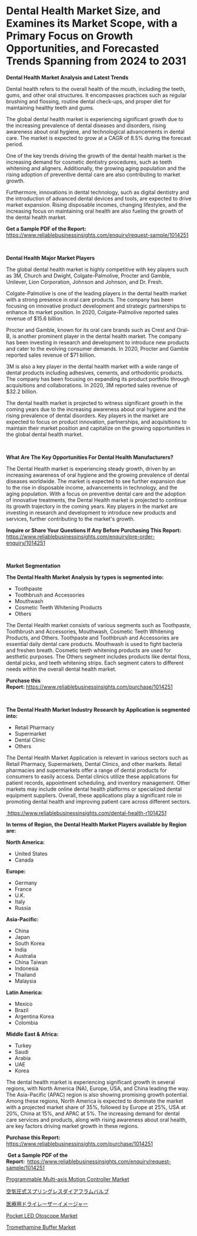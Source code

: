 <p><h1>Dental Health Market Size, and Examines its Market Scope, with a Primary Focus on Growth Opportunities, and Forecasted Trends Spanning from 2024 to 2031</h1></p><p><strong>Dental Health Market Analysis and Latest Trends</strong></p>
<p><p>Dental health refers to the overall health of the mouth, including the teeth, gums, and other oral structures. It encompasses practices such as regular brushing and flossing, routine dental check-ups, and proper diet for maintaining healthy teeth and gums.</p><p>The global dental health market is experiencing significant growth due to the increasing prevalence of dental diseases and disorders, rising awareness about oral hygiene, and technological advancements in dental care. The market is expected to grow at a CAGR of 8.5% during the forecast period.</p><p>One of the key trends driving the growth of the dental health market is the increasing demand for cosmetic dentistry procedures, such as teeth whitening and aligners. Additionally, the growing aging population and the rising adoption of preventive dental care are also contributing to market growth.</p><p>Furthermore, innovations in dental technology, such as digital dentistry and the introduction of advanced dental devices and tools, are expected to drive market expansion. Rising disposable incomes, changing lifestyles, and the increasing focus on maintaining oral health are also fueling the growth of the dental health market.</p></p>
<p><strong>Get a Sample PDF of the Report:&nbsp;</strong> <a href="https://www.reliablebusinessinsights.com/enquiry/request-sample/1014251">https://www.reliablebusinessinsights.com/enquiry/request-sample/1014251</a></p>
<p>&nbsp;</p>
<p><strong>Dental Health Major Market Players</strong></p>
<p><p>The global dental health market is highly competitive with key players such as 3M, Church and Dwight, Colgate-Palmolive, Procter and Gamble, Unilever, Lion Corporation, Johnson and Johnson, and Dr. Fresh. </p><p>Colgate-Palmolive is one of the leading players in the dental health market with a strong presence in oral care products. The company has been focusing on innovative product development and strategic partnerships to enhance its market position. In 2020, Colgate-Palmolive reported sales revenue of $15.6 billion.</p><p>Procter and Gamble, known for its oral care brands such as Crest and Oral-B, is another prominent player in the dental health market. The company has been investing in research and development to introduce new products and cater to the evolving consumer demands. In 2020, Procter and Gamble reported sales revenue of $71 billion.</p><p>3M is also a key player in the dental health market with a wide range of dental products including adhesives, cements, and orthodontic products. The company has been focusing on expanding its product portfolio through acquisitions and collaborations. In 2020, 3M reported sales revenue of $32.2 billion.</p><p>The dental health market is projected to witness significant growth in the coming years due to the increasing awareness about oral hygiene and the rising prevalence of dental disorders. Key players in the market are expected to focus on product innovation, partnerships, and acquisitions to maintain their market position and capitalize on the growing opportunities in the global dental health market.</p></p>
<p>&nbsp;</p>
<p><strong>What Are The Key Opportunities For Dental Health Manufacturers?</strong></p>
<p><p>The Dental Health market is experiencing steady growth, driven by an increasing awareness of oral hygiene and the growing prevalence of dental diseases worldwide. The market is expected to see further expansion due to the rise in disposable income, advancements in technology, and the aging population. With a focus on preventive dental care and the adoption of innovative treatments, the Dental Health market is projected to continue its growth trajectory in the coming years. Key players in the market are investing in research and development to introduce new products and services, further contributing to the market's growth.</p></p>
<p><strong>Inquire or Share Your Questions If Any Before Purchasing This Report:</strong> <a href="https://www.reliablebusinessinsights.com/enquiry/pre-order-enquiry/1014251">https://www.reliablebusinessinsights.com/enquiry/pre-order-enquiry/1014251</a></p>
<p>&nbsp;</p>
<p><strong>Market Segmentation</strong></p>
<p><strong>The Dental Health Market Analysis by types is segmented into:</strong></p>
<p><ul><li>Toothpaste</li><li>Toothbrush and Accessories</li><li>Mouthwash</li><li>Cosmetic Teeth Whitening Products</li><li>Others</li></ul></p>
<p><p>The Dental Health market consists of various segments such as Toothpaste, Toothbrush and Accessories, Mouthwash, Cosmetic Teeth Whitening Products, and Others. Toothpaste and Toothbrush and Accessories are essential daily dental care products. Mouthwash is used to fight bacteria and freshen breath. Cosmetic teeth whitening products are used for aesthetic purposes. The Others segment includes products like dental floss, dental picks, and teeth whitening strips. Each segment caters to different needs within the overall dental health market.</p></p>
<p><strong>Purchase this Report:&nbsp;</strong><a href="https://www.reliablebusinessinsights.com/purchase/1014251">https://www.reliablebusinessinsights.com/purchase/1014251</a></p>
<p>&nbsp;</p>
<p><strong>The Dental Health Market Industry Research by Application is segmented into:</strong></p>
<p><ul><li>Retail Pharmacy</li><li>Supermarket</li><li>Dental Clinic</li><li>Others</li></ul></p>
<p><p>The Dental Health Market Application is relevant in various sectors such as Retail Pharmacy, Supermarkets, Dental Clinics, and other markets. Retail pharmacies and supermarkets offer a range of dental products for consumers to easily access. Dental clinics utilize these applications for patient records, appointment scheduling, and inventory management. Other markets may include online dental health platforms or specialized dental equipment suppliers. Overall, these applications play a significant role in promoting dental health and improving patient care across different sectors.</p></p>
<p><a href="https://www.reliablebusinessinsights.com/dental-health-r1014251">&nbsp;https://www.reliablebusinessinsights.com/dental-health-r1014251</a></p>
<p><strong>In terms of Region, the Dental Health Market Players available by Region are:</strong></p>
<p>
    <p> <strong> North America: </strong>
        <ul>
            <li>United States</li>
            <li>Canada</li>
        </ul>
        </p> 
    <p> <strong> Europe: </strong>
        <ul>
            <li>Germany</li>
            <li>France</li>
            <li>U.K.</li>
            <li>Italy</li>
            <li>Russia</li>
        </ul>
        </p> 
    <p> <strong> Asia-Pacific: </strong>
        <ul>
            <li>China</li>
            <li>Japan</li>
            <li>South Korea</li>
            <li>India</li>
            <li>Australia</li>
            <li>China Taiwan</li>
            <li>Indonesia</li>
            <li>Thailand</li>
            <li>Malaysia</li>
        </ul>
        </p> 
    <p> <strong> Latin America: </strong>
        <ul>
            <li>Mexico</li>
            <li>Brazil</li>
            <li>Argentina Korea</li>
            <li>Colombia</li>
        </ul>
        </p> 
    <p> <strong> Middle East & Africa: </strong>
        <ul>
            <li>Turkey</li>
            <li>Saudi</li>
            <li>Arabia</li>
            <li>UAE</li>
            <li>Korea</li>
        </ul>
    </p>
    </p>
<p><p>The dental health market is experiencing significant growth in several regions, with North America (NA), Europe, USA, and China leading the way. The Asia-Pacific (APAC) region is also showing promising growth potential. Among these regions, North America is expected to dominate the market with a projected market share of 35%, followed by Europe at 25%, USA at 20%, China at 15%, and APAC at 5%. The increasing demand for dental care services and products, along with rising awareness about oral health, are key factors driving market growth in these regions.</p></p>
<p><strong>Purchase this Report: </strong><a href="https://www.reliablebusinessinsights.com/purchase/1014251">https://www.reliablebusinessinsights.com/purchase/1014251</a></p>
<p>&nbsp;<strong>Get a Sample PDF of the Report:&nbsp;&nbsp;</strong><a href="https://www.reliablebusinessinsights.com/enquiry/request-sample/1014251">https://www.reliablebusinessinsights.com/enquiry/request-sample/1014251</a></p>
<p><strong></strong></p>
<p><p><a href="https://www.linkedin.com/pulse/programmable-multi-axis-motion-controller-market-exploring-we34c">Programmable Multi-axis Motion Controller Market</a></p><p><a href="https://github.com/Andrewones2023/Market-Research-Report-List-2/blob/main/7345909172684.md">空気圧式スプリングレスダイアフラムバルブ</a></p><p><a href="https://github.com/hardee896/Market-Research-Report-List-2/blob/main/6230092172683.md">医療用ドライレーザーイメージャー</a></p><p><a href="https://github.com/IzaiahBartell/Market-Research-Report-List-1/blob/main/pocket-led-otoscope-market.md">Pocket LED Otoscope Market</a></p><p><a href="https://github.com/biheemgalvinlouises6hokrh3h/Market-Research-Report-List-3/blob/main/tromethamine-buffer-market.md">Tromethamine Buffer Market</a></p></p>